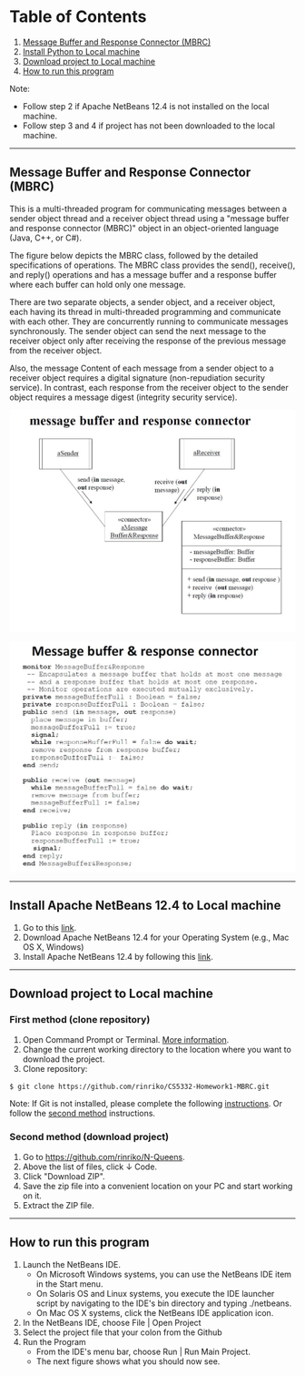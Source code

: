 # Table of Contents
1. [Message Buffer and Response Connector (MBRC)](#mbrc)
2. [Install Python to Local machine](#install-python)
3. [Download project to Local machine](#download-project)
4. [How to run this program](#how-to-run)

Note: 
- Follow step 2 if Apache NetBeans 12.4 is not installed on the local machine. 
- Follow step 3 and 4 if project has not been downloaded to the local machine.

----------------------------------------------------
## <a name="mbrc"></a> Message Buffer and Response Connector (MBRC)

This is a multi-threaded program for communicating messages between a sender object thread and a receiver object thread using a "message buffer and response connector (MBRC)" object in an object-oriented language (Java, C++, or C#).

The figure below depicts the MBRC class, followed by the detailed specifications of operations. The MBRC class provides the send(), receive(), and reply() operations and has a message buffer and a response buffer where each buffer can hold only one message. 

There are two separate objects, a sender object, and a receiver object, each having its thread in multi-threaded programming and communicate with each other. They are concurrently running to communicate messages synchronously. The sender object can send the next message to the receiver object only after receiving the response of the previous message from the receiver object. 

Also, the message Content of each message from a sender object to a receiver object requires a digital signature (non-repudiation security service). In contrast, each response from the receiver object to the sender object requires a message digest (integrity security service).

![alt text](https://github.com/rinriko/CS5332-Homework1-MBRC/blob/main/image/image1.JPG?raw=true)

![alt text](https://github.com/rinriko/CS5332-Homework1-MBRC/blob/main/image/image2.JPG?raw=true)

----------------------------------------------------
## <a name="install-python"></a> Install Apache NetBeans 12.4 to Local machine
1. Go to this [link](https://netbeans.apache.org/download/nb124/nb124.html).
2. Download Apache NetBeans 12.4 for your Operating System (e.g., Mac OS X, Windows)
3. Install Apache NetBeans 12.4 by following this [link](https://www3.ntu.edu.sg/home/ehchua/programming/howto/netbeans_howto.html).
----------------------------------------------------
## <a name="download-project"></a> Download project to Local machine
### First method (clone repository)
1. Open Command Prompt or Terminal. [More information](https://www.groovypost.com/howto/open-command-window-terminal-window-specific-folder-windows-mac-linux/).
2. Change the current working directory to the location where you want to download the project.
3. Clone repository:
```sh
$ git clone https://github.com/rinriko/CS5332-Homework1-MBRC.git
```
Note: If Git is not installed, please complete the following [instructions](https://git-scm.com/book/en/v2/Getting-Started-Installing-Git). Or follow the [second method](#second-method) instructions.

### <a name="second-method"></a> Second method (download project)
1. Go to https://github.com/rinriko/N-Queens.
2. Above the list of files, click &#8595; Code.
3. Click "Download ZIP".
4. Save the zip file into a convenient location on your PC and start working on it.
5. Extract the ZIP file.

----------------------------------------------------

## <a name="how-to-run"></a> How to run this program
1.  Launch the NetBeans IDE.
    - On Microsoft Windows systems, you can use the NetBeans IDE item in the Start menu.
    - On Solaris OS and Linux systems, you execute the IDE launcher script by navigating to the IDE's bin directory and typing ./netbeans.
    - On Mac OS X systems, click the NetBeans IDE application icon.
2.  In the NetBeans IDE, choose File | Open Project
3.  Select the project file that your colon from the Github
4.  Run the Program
    - From the IDE's menu bar, choose Run | Run Main Project.
    - The next figure shows what you should now see.
